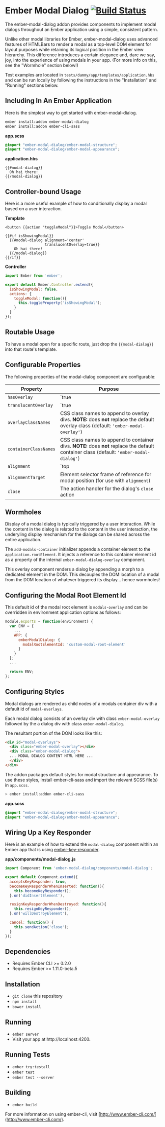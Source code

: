 # Ember Modal Dialog [![Build Status](https://travis-ci.org/yapplabs/ember-modal-dialog.svg?branch=master)](https://travis-ci.org/yapplabs/ember-modal-dialog)

The ember-modal-dialog addon provides components to implement modal dialogs throughout an Ember application using a simple, consistent pattern.

Unlike other modal libraries for Ember, ember-modal-dialog uses advanced features of HTMLBars to render a modal as a top-level DOM element for layout purposes while retaining its logical position in the Ember view hierarchy. This difference introduces a certain elegance and, dare we say, joy, into the experience of using modals in your app. (For more info on this,
see the "Wormhole" section below!)

Test examples are located in `tests/dummy/app/templates/application.hbs` and can be run locally by following the instructions in the "Installation" and "Running" sections below.

## Including In An Ember Application

Here is the simplest way to get started with ember-modal-dialog.

```sh
ember install:addon ember-modal-dialog
ember install:addon ember-cli-sass
```

**app.scss**
```scss
@import "ember-modal-dialog/ember-modal-structure";
@import "ember-modal-dialog/ember-modal-appearance";
```

**application.hbs**
```htmlbars
{{#modal-dialog}}
  Oh hai there!
{{/modal-dialog}}
```

## Controller-bound Usage

Here is a more useful example of how to conditionally display a modal based on a user interaction.

**Template**

```htmlbars
<button {{action "toggleModal"}}>Toggle Modal</button>

{{#if isShowingModal}}
  {{#modal-dialog alignment='center'
                  translucentOverlay=true}}
    Oh hai there!
  {{/modal-dialog}}
{{/if}}
```

**Controller**

```javascript
import Ember from 'ember';

export default Ember.Controller.extend({
  isShowingModal: false,
  actions: {
    toggleModal: function(){
      this.toggleProperty('isShowingModal');
    }
  }
});
```

## Routable Usage

To have a modal open for a specific route, just drop the `{{modal-dialog}}` into that route's template.

## Configurable Properties

The following properties of the modal-dialog component are configurable:

Property              | Purpose
--------------------- | -------------
`hasOverlay`          | `true|false` (default: `true`)
`translucentOverlay`  | `true|false` (default: `false`)
`overlayClassNames`   | CSS class names to append to overlay divs. **NOTE:** does **not** replace the default overlay class (default: `'ember-modal-overlay'`)
`containerClassNames` | CSS class names to append to container divs. **NOTE:** does **not** replace the default container class (default: `'ember-modal-dialog'`)
`alignment`           | `top|right|left|bottom|center|none` (for use with `alignmentTarget`)
`alignmentTarget`     | Element selector frame of reference for modal position (for use with `alignment`)
`close`               | The action handler for the dialog's `close` action

## Wormholes

Display of a modal dialog is typically triggered by a user interaction. While the content in the dialog is related to the content in the user interaction, the underyling display mechanism for the dialogs can be shared across the entire application.

The `add-modals-container` initializer appends a container element to the `application.rootElement`. It injects a reference to this container element id as a property of the internal `ember-modal-dialog-overlay` component.

This overlay component renders a dialog by appending a morph to a dedicated element in the DOM. This decouples the DOM location of a modal from the DOM location of whatever triggered its display... hence wormholes!

## Configuring the Modal Root Element Id

This default id of the modal root element is `modals-overlay` and can be overridden in environment application options as follows:

```javascript
module.exports = function(environment) {
  var ENV = {
    ...
    APP: {
      emberModalDialog: {
        modalRootElementId: 'custom-modal-root-element'
      }
    }
  };
  ...

  return ENV;
};

```

## Configuring Styles

Modal dialogs are rendered as child nodes of a modals container div with a default id of `modal-overlays`.

Each modal dialog consists of an overlay div with class `ember-modal-overlay` followed by the a dialog div with class `ember-modal-dialog`.

The resultant portion of the DOM looks like this:

```html
<div id="modal-overlays">
  <div class="ember-modal-overlay"></div>
  <div class="ember-modal-dialog">
  ... MODAL DIALOG CONTENT HTML HERE ...
  </div>
</div>
```

The addon packages default styles for modal structure and appearance. To use these styles, install ember-cli-sass and import the relevant SCSS file(s) in `app.scss`.

```sh
> ember install:addon ember-cli-sass
```

**app.scss**
```scss
@import "ember-modal-dialog/ember-modal-structure";
@import "ember-modal-dialog/ember-modal-appearance";
```

## Wiring Up a Key Responder

Here is an example of how to extend the `modal-dialog` component within an Ember app that is using [ember-key-responder](https://github.com/yapplabs/ember-key-responder).

**app/components/modal-dialog.js**

```javascript
import Component from 'ember-modal-dialog/components/modal-dialog';

export default Component.extend({
  acceptsKeyResponder: true,
  becomeKeyResponderWhenInserted: function(){
    this.becomeKeyResponder();
  }.on('didInsertElement'),

  resignKeyResponderWhenDestroyed: function(){
    this.resignKeyResponder();
  }.on('willDestroyElement'),

  cancel: function() {
    this.sendAction('close');
  }
});
```

## Dependencies

* Requires Ember CLI >= 0.2.0
* Requires Ember >= 1.11.0-beta.5

## Installation

* `git clone` this repository
* `npm install`
* `bower install`

## Running

* `ember server`
* Visit your app at http://localhost:4200.

## Running Tests

* `ember try:testall`
* `ember test`
* `ember test --server`

## Building

* `ember build`

For more information on using ember-cli, visit [http://www.ember-cli.com/](http://www.ember-cli.com/).
